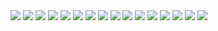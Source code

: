 <img src="https://github.com/azuredragon3000/googleconsole_baicao_part1_truyenphatgiao/blob/master/app/src/main/res/drawable-v24/phat.png" />   
<img src="https://github.com/azuredragon3000/googleconsole_baicao_part1_truyenphatgiao/blob/master/app/src/main/res/mipmap-hdpi/ic_launcher.png" />   
<img src="https://github.com/azuredragon3000/googleconsole_baicao_part1_truyenphatgiao/blob/master/app/src/main/res/mipmap-hdpi/ic_launcher_foreground.png" />   
<img src="https://github.com/azuredragon3000/googleconsole_baicao_part1_truyenphatgiao/blob/master/app/src/main/res/mipmap-hdpi/ic_launcher_round.png" />   
<img src="https://github.com/azuredragon3000/googleconsole_baicao_part1_truyenphatgiao/blob/master/app/src/main/res/mipmap-mdpi/ic_launcher.png" />   
<img src="https://github.com/azuredragon3000/googleconsole_baicao_part1_truyenphatgiao/blob/master/app/src/main/res/mipmap-mdpi/ic_launcher_foreground.png" />   
<img src="https://github.com/azuredragon3000/googleconsole_baicao_part1_truyenphatgiao/blob/master/app/src/main/res/mipmap-mdpi/ic_launcher_round.png" />   
<img src="https://github.com/azuredragon3000/googleconsole_baicao_part1_truyenphatgiao/blob/master/app/src/main/res/mipmap-xhdpi/ic_launcher.png" />   
<img src="https://github.com/azuredragon3000/googleconsole_baicao_part1_truyenphatgiao/blob/master/app/src/main/res/mipmap-xhdpi/ic_launcher_foreground.png" />   
<img src="https://github.com/azuredragon3000/googleconsole_baicao_part1_truyenphatgiao/blob/master/app/src/main/res/mipmap-xhdpi/ic_launcher_round.png" />   
<img src="https://github.com/azuredragon3000/googleconsole_baicao_part1_truyenphatgiao/blob/master/app/src/main/res/mipmap-xxhdpi/ic_launcher.png" />   
<img src="https://github.com/azuredragon3000/googleconsole_baicao_part1_truyenphatgiao/blob/master/app/src/main/res/mipmap-xxhdpi/ic_launcher_foreground.png" />   
<img src="https://github.com/azuredragon3000/googleconsole_baicao_part1_truyenphatgiao/blob/master/app/src/main/res/mipmap-xxhdpi/ic_launcher_round.png" />   
<img src="https://github.com/azuredragon3000/googleconsole_baicao_part1_truyenphatgiao/blob/master/app/src/main/res/mipmap-xxxhdpi/ic_launcher.png" />   
<img src="https://github.com/azuredragon3000/googleconsole_baicao_part1_truyenphatgiao/blob/master/app/src/main/res/mipmap-xxxhdpi/ic_launcher_foreground.png" />   
<img src="https://github.com/azuredragon3000/googleconsole_baicao_part1_truyenphatgiao/blob/master/app/src/main/res/mipmap-xxxhdpi/ic_launcher_round.png" />   
